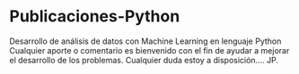 # Publicaciones-Python
Desarrollo de análisis de datos con Machine Learning en lenguaje Python
Cualquier aporte o comentario es bienvenido con el fin de ayudar a mejorar el desarrollo de los problemas.
Cualquier duda estoy a disposición.... JP.
